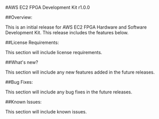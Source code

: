 
#AWS EC2 FPGA Development Kit r1.0.0

##Overview:

This is an initial release for AWS EC2 FPGA Hardware and Software Development Kit. This release includes the features below.

##License Requirements:

This section will include license requirements.

##What's new?

This section will include any new features added in the future releases.

##Bug Fixes:

This section will include any bug fixes in the future releases.

##Known Issues:

This section will include known issues.
